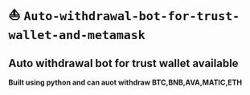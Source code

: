 # :boat: ` Auto-withdrawal-bot-for-trust-wallet-and-metamask `

## Auto withdrawal bot for trust wallet available
**Built using python and can auot withdraw BTC,BNB,AVA,MATIC,ETH**
